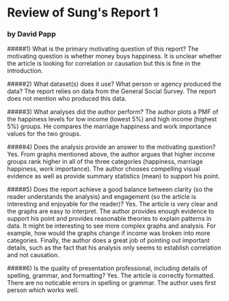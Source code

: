 # Review of Sung's Report 1
### by David Papp

#####1) What is the primary motivating question of this report?
The motivating question is whether money buys happiness. It is unclear whether the article is looking for correlation or causation but this is fine in the introduction.

#####2) What dataset(s) does it use?  What person or agency produced the data?
The report relies on data from the General Social Survey. The report does not mention who produced this data.

#####3) What analyses did the author perform?
The author plots a PMF of the happiness levels for low income (lowest 5%) and high income (highest 5%) groups. He compares the marriage happiness and work importance values for the two groups.

#####4) Does the analysis provide an answer to the motivating question?
Yes. From graphs mentioned above, the author argues that higher income groups rank higher in all of the three categories (happiness, marriage happiness, work importance). The author chooses compelling visual evidence as well as provide summary statistics (mean) to support his point. 

#####5) Does the report achieve a good balance between clarity (so the reader understands the analysis) and engagement (so the article is interesting and enjoyable for the reader)?
Yes. The article is very clear and the graphs are easy to interpret. The author provides enough evidence to support his point and provides reasonable theories to explain patterns in data. It might be interesting to see more complex graphs and analysis. For example, how would the graphs change if income was broken into more categories. Finally, the author does a great job of pointing out important details, such as the fact that his analysis only seems to establish correlation and not causation.

#####6) Is the quality of presentation professional, including details of spelling, grammar, and formatting?
Yes. The article is correctly formatted. There are no noticable errors in spelling or grammar. The author uses first person which works well.
